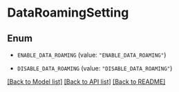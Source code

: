 # DataRoamingSetting

## Enum


* `ENABLE_DATA_ROAMING` (value: `"ENABLE_DATA_ROAMING"`)

* `DISABLE_DATA_ROAMING` (value: `"DISABLE_DATA_ROAMING"`)


[[Back to Model list]](../README.md#documentation-for-models) [[Back to API list]](../README.md#documentation-for-api-endpoints) [[Back to README]](../README.md)


